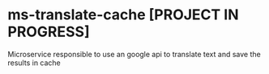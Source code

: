 # ms-translate-cache [PROJECT IN PROGRESS]
Microservice responsible to use an google api to translate text and save the results in cache
